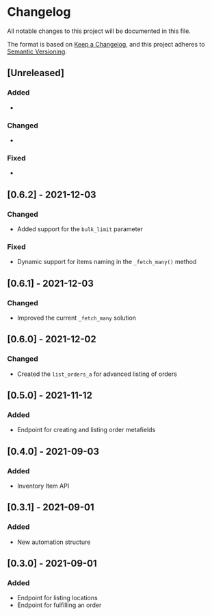 # Changelog

All notable changes to this project will be documented in this file.

The format is based on [Keep a Changelog](https://keepachangelog.com/en/1.0.0/),
and this project adheres to [Semantic Versioning](https://semver.org/spec/v2.0.0.html).

## [Unreleased]

### Added

*

### Changed

*

### Fixed

*

## [0.6.2] - 2021-12-03

### Changed

* Added support for the `bulk_limit` parameter

### Fixed

* Dynamic support for items naming in the `_fetch_many()` method

## [0.6.1] - 2021-12-03

### Changed

* Improved the current `_fetch_many` solution

## [0.6.0] - 2021-12-02

### Changed

* Created the `list_orders_a` for advanced listing of orders

## [0.5.0] - 2021-11-12

### Added

* Endpoint for creating and listing order metafields

## [0.4.0] - 2021-09-03

### Added

* Inventory Item API

## [0.3.1] - 2021-09-01

### Added

* New automation structure

## [0.3.0] - 2021-09-01

### Added

* Endpoint for listing locations
* Endpoint for fulfilling an order
